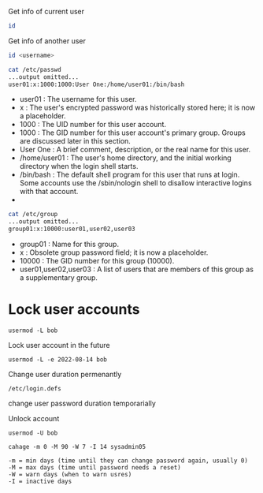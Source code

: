 Get info of current user

```bash
id
```

Get info of another user

```bash
id <username>
```


```bash
cat /etc/passwd
...output omitted...
user01:x:1000:1000:User One:/home/user01:/bin/bash
```
- user01 : The username for this user.
- x : The user's encrypted password was historically stored here; it is now a placeholder.
- 1000 : The UID number for this user account.
- 1000 : The GID number for this user account's primary group. Groups are discussed later in this section.
- User One : A brief comment, description, or the real name for this user.
- /home/user01 : The user's home directory, and the initial working directory when the login shell starts.
- /bin/bash : The default shell program for this user that runs at login. Some accounts use the /﻿sbin/nologin shell to disallow interactive logins with that account.
- 
```bash
cat /etc/group
...output omitted...
group01:x:10000:user01,user02,user03
```

- group01 : Name for this group.
- x : Obsolete group password field; it is now a placeholder.
- 10000 : The GID number for this group (10000).
- user01,user02,user03 : A list of users that are members of this group as a supplementary group.


# Lock user accounts

`usermod -L bob`

Lock user account in the future

`usermod -L -e 2022-08-14 bob`

Change user duration permenantly

`/etc/login.defs`

change user password duration temporarially

Unlock account

`usermod -U bob`

    cahage -m 0 -M 90 -W 7 -I 14 sysadmin05

    -m = min days (time until they can change password again, usually 0)
    -M = max days (time until password needs a reset)
    -W = warn days (when to warn usres)
    -I = inactive days 
